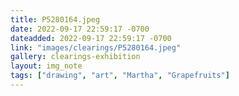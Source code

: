 ```yaml
---
title: P5280164.jpeg
date: 2022-09-17 22:59:17 -0700
dateadded: 2022-09-17 22:59:17 -0700
link: "images/clearings/P5280164.jpeg"
gallery: clearings-exhibition
layout: img_note
tags: ["drawing", "art", "Martha", "Grapefruits"]
--- 
```

